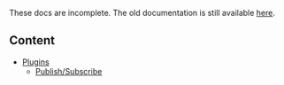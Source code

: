 These docs are incomplete. The old documentation is still available
[here](OldDocs.md).

## Content

* [Plugins](/docs/Plugins.md)
  * [Publish/Subscribe](/docs/Plugins-PubSubPlugin.md)
